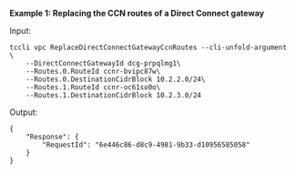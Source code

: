 **Example 1: Replacing the CCN routes of a Direct Connect gateway**



Input: 

```
tccli vpc ReplaceDirectConnectGatewayCcnRoutes --cli-unfold-argument  \
    --DirectConnectGatewayId dcg-prpqlmg1\
    --Routes.0.RouteId ccnr-bvipc87w\
    --Routes.0.DestinationCidrBlock 10.2.2.0/24\
    --Routes.1.RouteId ccnr-oc61so0o\
    --Routes.1.DestinationCidrBlock 10.2.3.0/24
```

Output: 
```
{
    "Response": {
        "RequestId": "6e446c86-d8c9-4981-9b33-d10956585058"
    }
}
```

